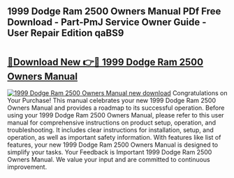 ## 1999 Dodge Ram 2500 Owners Manual PDf Free Download - Part-PmJ Service Owner Guide - User Repair Edition qaBS9

# <h2><a href="http://bc35549.oget.top/?id=1999+Dodge+Ram+2500+Owners+Manual">🔗Download New 👉🔴 1999 Dodge Ram 2500 Owners Manual</a></h2>

[![1999 Dodge Ram 2500 Owners Manual new download](https://i.imgur.com/5g1atiW.png)](http://bc35549.oget.top/?id=1999+Dodge+Ram+2500+Owners+Manual)
Congratulations on Your Purchase! This manual celebrates your new 1999 Dodge Ram 2500 Owners Manual and provides a roadmap to its successful operation. Before using your 1999 Dodge Ram 2500 Owners Manual, please refer to this user manual for comprehensive instructions on product setup, operation, and troubleshooting. It includes clear instructions for installation, setup, and operation, as well as important safety information. With features like list of features, your new 1999 Dodge Ram 2500 Owners Manual is designed to simplify your tasks. Your Feedback is Important 1999 Dodge Ram 2500 Owners Manual. We value your input and are committed to continuous improvement.
